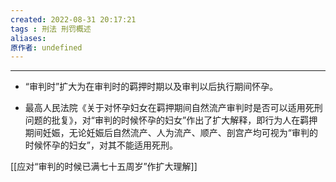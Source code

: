 ```yaml
---
created: 2022-08-31 20:17:21
tags : 刑法 刑罚概述 
aliases: 
原作者: undefined
---
```

---
* “审判时”扩大为在审判时的羁押时期以及审判以后执行期间怀孕。

* 最高人民法院《关于对怀孕妇女在羁押期间自然流产审判时是否可以适用死刑问题的批复》，对“审判的时候怀孕的妇女”作出了扩大解释，即行为人在羁押期间妊娠，无论妊娠后自然流产、人为流产、顺产、剖宫产均可视为“审判的时候怀孕的妇女”，对其不能适用死刑。

[[应对“审判的时候已满七十五周岁”作扩大理解]]